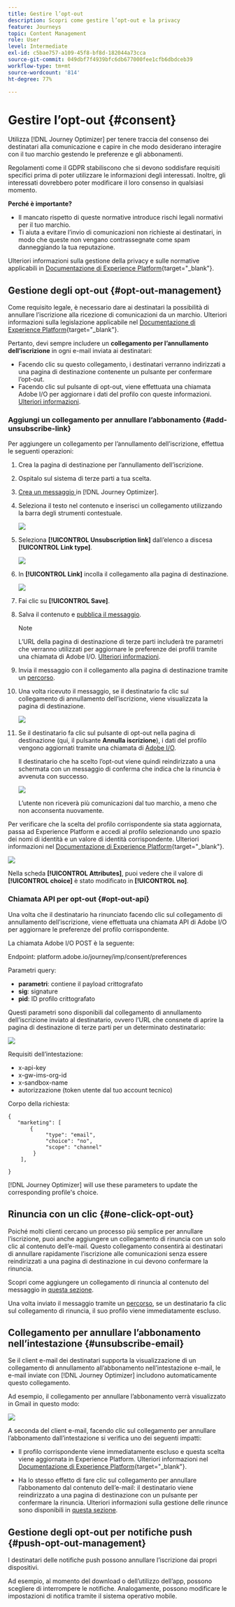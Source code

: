 ```yaml
---
title: Gestire l’opt-out
description: Scopri come gestire l’opt-out e la privacy
feature: Journeys
topic: Content Management
role: User
level: Intermediate
exl-id: c5bae757-a109-45f8-bf8d-182044a73cca
source-git-commit: 049dbf7f4939bfc6db677000fee1cfb6dbdceb39
workflow-type: tm+mt
source-wordcount: '814'
ht-degree: 77%

---
```


# Gestire l’opt-out {#consent}

Utilizza [!DNL Journey Optimizer] per tenere traccia del consenso dei destinatari alla comunicazione e capire in che modo desiderano interagire con il tuo marchio gestendo le preferenze e gli abbonamenti. <!--Their preferences and subscriptions are handled through Consent management.-->

Regolamenti come il GDPR stabiliscono che si devono soddisfare requisiti specifici prima di poter utilizzare le informazioni degli interessati. Inoltre, gli interessati dovrebbero poter modificare il loro consenso in qualsiasi momento.

**Perché è importante?**

* Il mancato rispetto di queste normative introduce rischi legali normativi per il tuo marchio.
* Ti aiuta a evitare l’invio di comunicazioni non richieste ai destinatari, in modo che queste non vengano contrassegnate come spam danneggiando la tua reputazione.

Ulteriori informazioni sulla gestione della privacy e sulle normative applicabili in [Documentazione di Experience Platform](https://experienceleague.adobe.com/docs/experience-platform/privacy/home.html?lang=it){target=&quot;_blank&quot;}.

<!--* Recipients should be able to opt-in/opt-out from receiving electronic communication through one or more channel
* Recipients expect the brand to offer preference centre capability that controls how brand should engage with them (example: channel of communication, invasive and non-invasive tracking etc). This helps to fulfil regulatory obligations and also facilitates quality engagement with recipient. 
* The third category is the capability to offer subscription to recipients (newsletter, etc)-->

## Gestione degli opt-out {#opt-out-management}

Come requisito legale, è necessario dare ai destinatari la possibilità di annullare l’iscrizione alla ricezione di comunicazioni da un marchio. Ulteriori informazioni sulla legislazione applicabile nel [Documentazione di Experience Platform](https://experienceleague.adobe.com/docs/experience-platform/privacy/regulations/overview.html#regulations){target=&quot;_blank&quot;}.

Pertanto, devi sempre includere un **collegamento per l’annullamento dell’iscrizione** in ogni e-mail inviata ai destinatari:

* Facendo clic su questo collegamento, i destinatari verranno indirizzati a una pagina di destinazione contenente un pulsante per confermare l’opt-out.
* Facendo clic sul pulsante di opt-out, viene effettuata una chiamata Adobe I/O per aggiornare i dati del profilo con queste informazioni. [Ulteriori informazioni](#consent-service-api).

### Aggiungi un collegamento per annullare l’abbonamento {#add-unsubscribe-link}

Per aggiungere un collegamento per l’annullamento dell’iscrizione, effettua le seguenti operazioni:

1. Crea la pagina di destinazione per l’annullamento dell’iscrizione.

1. Ospitalo sul sistema di terze parti a tua scelta.

1. [Crea un messaggio ](../../help/using/create-message.md) in [!DNL Journey Optimizer].

   <!--The link to your landing page should contain a static URL and the profile ID.-->

1. Seleziona il testo nel contenuto e inserisci un collegamento utilizzando la barra degli strumenti contestuale.

   ![](assets/opt-out-insert-link.png)

1. Seleziona **[!UICONTROL Unsubscription link]** dall’elenco a discesa **[!UICONTROL Link type]**.

   ![](assets/opt-out-link-type.png)

1. In **[!UICONTROL Link]** incolla il collegamento alla pagina di destinazione.

   ![](assets/opt-out-link-url.png)

1. Fai clic su **[!UICONTROL Save]**.

1. Salva il contenuto e [pubblica il messaggio](../../help/using/publish-manage-message.md).

   >[!NOTE]
   >
   >L’URL della pagina di destinazione di terze parti includerà tre parametri che verranno utilizzati per aggiornare le preferenze dei profili tramite una chiamata di Adobe I/O. [Ulteriori informazioni](#consent-service-api).

1. Invia il messaggio con il collegamento alla pagina di destinazione tramite un [percorso](building-journeys/journey.md).

1. Una volta ricevuto il messaggio, se il destinatario fa clic sul collegamento di annullamento dell’iscrizione, viene visualizzata la pagina di destinazione.

   ![](assets/opt-out-lp-example.png)

1. Se il destinatario fa clic sul pulsante di opt-out nella pagina di destinazione (qui, il pulsante **Annulla iscrizione**), i dati del profilo vengono aggiornati tramite una chiamata di [Adobe I/O](#opt-out-api).

   Il destinatario che ha scelto l’opt-out viene quindi reindirizzato a una schermata con un messaggio di conferma che indica che la rinuncia è avvenuta con successo.

   ![](assets/opt-out-confirmation-example.png)

   L’utente non riceverà più comunicazioni dal tuo marchio, a meno che non acconsenta nuovamente.

Per verificare che la scelta del profilo corrispondente sia stata aggiornata, passa ad Experience Platform e accedi al profilo selezionando uno spazio dei nomi di identità e un valore di identità corrispondente. Ulteriori informazioni nel [Documentazione di Experience Platform](https://experienceleague.adobe.com/docs/experience-platform/profile/ui/user-guide.html#getting-started){target=&quot;_blank&quot;}.

![](assets/opt-out-profile-choice.png)

Nella scheda **[!UICONTROL Attributes]**, puoi vedere che il valore di **[!UICONTROL choice]** è stato modificato in **[!UICONTROL no]**.

<!--The opt-out URL is resolved upon each recipient receiving the message. It is then personalized with the relevant encrypted parameters (profile ID, profile name, journey ID, sandbox ID, and message execution ID).-->

### Chiamata API per opt-out {#opt-out-api}

Una volta che il destinatario ha rinunciato facendo clic sul collegamento di annullamento dell’iscrizione, viene effettuata una chiamata API di Adobe I/O <!--Consent service API to capture the encrypted data and--> per aggiornare le preferenze del profilo corrispondente.

La chiamata Adobe I/O POST è la seguente:

Endpoint: platform.adobe.io/journey/imp/consent/preferences
<!--This is the new AEP specific AEP for consent instead of the AJO consent API that was previously used: cjm.adobe.io/imp/consent/preferences-->

Parametri query:

* **parametri**: contiene il payload crittografato
* **sig**: signature <!--which signature?-->
* **pid**: ID profilo crittografato

Questi parametri sono disponibili dal collegamento di annullamento dell’iscrizione inviato al destinatario, ovvero l’URL che consnete di aprire la pagina di destinazione di terze parti per un determinato destinatario:

![](assets/opt-out-parameters.png)

<!--QUESTION: How do you get the URL built for each recipient? Do you have to wait until each targeted recipient receives the unsubscribe link or can you deduce it in advance? Is it done automatically upon the API call or do you have to do something manually for each profile? In other words will the LP automatically include the 3 parameters or do you have to insert something manually? Still not completely clear-->

Requisiti dell’intestazione:

* x-api-key
* x-gw-ims-org-id
* x-sandbox-name
* autorizzazione (token utente dal tuo account tecnico) <!--How do you find this information? And other header elements?-->

Corpo della richiesta:

```
{
   "marketing": [
       {
            "type": "email",           
            "choice": "no",          
            "scope": "channel"       
        }
    ],
 
}
```

<!--The Consent service /-->[!DNL Journey Optimizer] will <!--decrypt and-->use these parameters to update the corresponding profile's choice.
<!--and provide an answer back to the landing page.-->

## Rinuncia con un clic {#one-click-opt-out}

Poiché molti clienti cercano un processo più semplice per annullare l’iscrizione, puoi anche aggiungere un collegamento di rinuncia con un solo clic al contenuto dell’e-mail. Questo collegamento consentirà ai destinatari di annullare rapidamente l’iscrizione alle comunicazioni senza essere reindirizzati a una pagina di destinazione in cui devono confermare la rinuncia.

Scopri come aggiungere un collegamento di rinuncia al contenuto del messaggio in [questa sezione](message-tracking.md#one-click-opt-out-link).

Una volta inviato il messaggio tramite un [percorso](building-journeys/journey.md), se un destinatario fa clic sul collegamento di rinuncia, il suo profilo viene immediatamente escluso.

## Collegamento per annullare l’abbonamento nell’intestazione {#unsubscribe-email}

Se il client e-mail dei destinatari supporta la visualizzazione di un collegamento di annullamento all’abbonamento nell’intestazione e-mail, le e-mail inviate con [!DNL Journey Optimizer] includono automaticamente questo collegamento.

Ad esempio, il collegamento per annullare l’abbonamento verrà visualizzato in Gmail in questo modo:

![](assets/unsubscribe-email.png)

A seconda del client e-mail, facendo clic sul collegamento per annullare l’abbonamento dall’intestazione si verifica uno dei seguenti impatti:

* Il profilo corrispondente viene immediatamente escluso e questa scelta viene aggiornata in Experience Platform. Ulteriori informazioni nel [Documentazione di Experience Platform](https://experienceleague.adobe.com/docs/experience-platform/profile/ui/user-guide.html#getting-started){target=&quot;_blank&quot;}.

* Ha lo stesso effetto di fare clic sul collegamento per annullare l’abbonamento dal contenuto dell’e-mail: il destinatario viene reindirizzato a una pagina di destinazione con un pulsante per confermare la rinuncia. Ulteriori informazioni sulla gestione delle rinunce sono disponibili in [questa sezione](#opt-out-management).

## Gestione degli opt-out per notifiche push {#push-opt-out-management}

I destinatari delle notifiche push possono annullare l’iscrizione dai propri dispositivi.

Ad esempio, al momento del download o dell’utilizzo dell’app, possono scegliere di interrompere le notifiche. Analogamente, possono modificare le impostazioni di notifica tramite il sistema operativo mobile.
